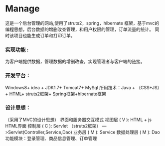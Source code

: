 # Manage
 这是一个后台管理的网站,使用了struts2，spring，hibernate 框架，基于mvc的编程思想，后台数据的增删改查管理，和用户权限的管理，订单流量的统计。
 同时该项目也能生成订单和打印订单。
### 实现功能 :
  为客户端提供数据，管理数据的增删改查，实现管理者与客户端的链接。 
### 开发平台：
  Windows8+ idea + JDK1.7+ Tomcat7+ MySql 所用技术：Java + （CSS+JS）+ HTML+ struts2框架+ Spring框架+hibernate框架 
### 设计思想：
（采用了MVC的设计思想） 界面和服务器交互模式 视图层 ( V ): HTML + js HTML界面 控制层 ( C ): Servlet （struts2框架） —>Servlet(Controller,Service,Dao) 业务层 ( M ): Service 数据处理层 ( M ): Dao 功能模块：登录管理、商品信息管理、订单管理 

